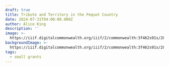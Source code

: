 ```yaml
---
draft: true
title: Tribute and Territory in the Pequot Country
date: 2024-07-31T04:00:00.000Z
author: Alice King
description: ''
image: >-
  https://iiif.digitalcommonwealth.org/iiif/2/commonwealth:3f462s91s/2825,2940,5583,1893/1200,/0/default.jpg
backgroundImage: >-
  https://iiif.digitalcommonwealth.org/iiif/2/commonwealth:3f462s91s/2825,2940,5583,1893/1200,/0/default.jpg
tags:
  - small grants
---
```


